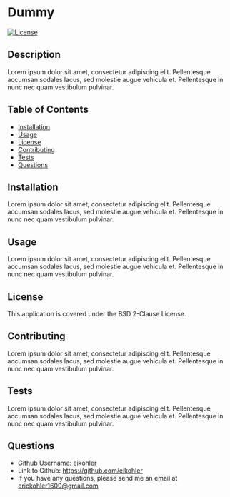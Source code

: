 # Dummy

  [![License](https://img.shields.io/badge/License-BSD_2--Clause-orange.svg)](https://opensource.org/licenses/BSD-2-Clause)

  ## Description

  Lorem ipsum dolor sit amet, consectetur adipiscing elit. Pellentesque accumsan sodales lacus, sed molestie augue vehicula et. Pellentesque in nunc nec quam vestibulum pulvinar.
  
  ## Table of Contents
    
  - [Installation](#installation)
  - [Usage](#usage)
  - [License](#license)
  - [Contributing](#contributing)
  - [Tests](#tests)
  - [Questions](#questions)
  
  ## Installation

  Lorem ipsum dolor sit amet, consectetur adipiscing elit. Pellentesque accumsan sodales lacus, sed molestie augue vehicula et. Pellentesque in nunc nec quam vestibulum pulvinar.
  
  ## Usage
  
  Lorem ipsum dolor sit amet, consectetur adipiscing elit. Pellentesque accumsan sodales lacus, sed molestie augue vehicula et. Pellentesque in nunc nec quam vestibulum pulvinar.
  
  ## License
  
  This application is covered under the BSD 2-Clause License.
  
  ## Contributing
  
  Lorem ipsum dolor sit amet, consectetur adipiscing elit. Pellentesque accumsan sodales lacus, sed molestie augue vehicula et. Pellentesque in nunc nec quam vestibulum pulvinar.
  
  ## Tests
  
  Lorem ipsum dolor sit amet, consectetur adipiscing elit. Pellentesque accumsan sodales lacus, sed molestie augue vehicula et. Pellentesque in nunc nec quam vestibulum pulvinar.
  
  ## Questions
  
  - Github Username: eikohler
  - Link to Github: https://github.com/eikohler
  - If you have any questions, please send me an email at erickohler1600@gmail.com